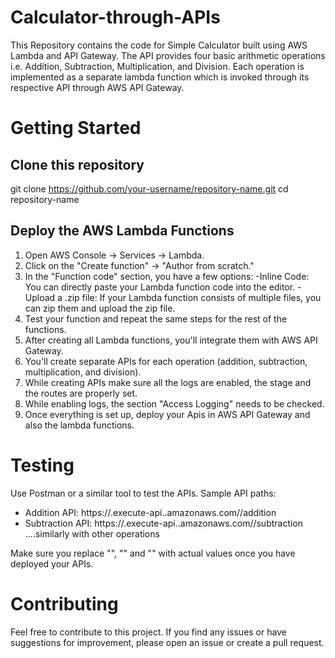 # Calculator-through-APIs
This Repository contains the code for Simple Calculator built using AWS Lambda and API Gateway. The API provides four basic arithmetic operations i.e. Addition, Subtraction, Multiplication, and Division. Each operation is implemented as a separate lambda function which is invoked through its respective API through AWS API Gateway.

# Getting Started
## Clone this repository
git clone https://github.com/your-username/repository-name.git
cd repository-name
## Deploy the AWS Lambda Functions
1. Open AWS Console -> Services -> Lambda.
2. Click on the "Create function" -> "Author from scratch."
3. In the "Function code" section, you have a few options:
      -Inline Code: You can directly paste your Lambda function code into the editor.
      -Upload a .zip file: If your Lambda function consists of multiple files, you can zip them and upload the zip file.
4. Test your function and repeat the same steps for the rest of the functions.
5. After creating all Lambda functions, you'll integrate them with AWS API Gateway.
6. You'll create separate APIs for each operation (addition, subtraction, multiplication, and division).
7. While creating APIs make sure all the logs are enabled, the stage and the routes are properly set.
8. While enabling logs, the section "Access Logging" needs to be checked.
9. Once everything is set up, deploy your Apis in AWS API Gateway and also the lambda functions.

# Testing
Use Postman or a similar tool to test the APIs. Sample API paths:
  - Addition API: https://<api-id>.execute-api.<region>.amazonaws.com/<stage>/addition
  - Subtraction API: https://<api-id>.execute-api.<region>.amazonaws.com/<stage>/subtraction ....similarly with other operations

Make sure you replace "<api-id>", "<region>" and "<stage>" with actual values once you have deployed your APIs.

# Contributing
Feel free to contribute to this project. If you find any issues or have suggestions for improvement, please open an issue or create a pull request.



